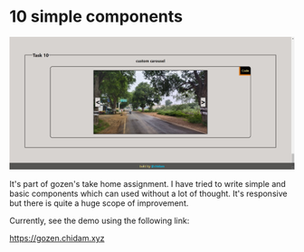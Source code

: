 # 10 simple components

<img src="/public/demo.jpg">

It's part of gozen's take home assignment. I have tried to write simple and basic components which can used without a lot of thought. It's responsive but there is quite a huge scope of improvement. 

Currently, see the demo using the following link:

https://gozen.chidam.xyz

